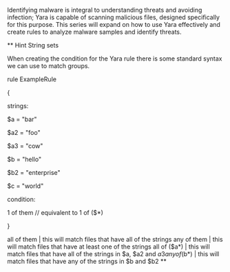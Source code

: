 Identifying malware is integral to understanding threats and avoiding infection; Yara is capable of scanning malicious files, designed specifically for this purpose. This series will expand on how to use Yara effectively and create rules to analyze malware samples and identify threats.

**
Hint
String sets

When creating the condition for the Yara rule there is some standard syntax we can use to match groups.

rule ExampleRule

{

strings:

$a = "bar"

$a2 = "foo"

$a3 = "cow"

$b = "hello"

$b2 = "enterprise"

$c = "world"

condition:

1 of them // equivalent to 1 of ($*)

}

all of them | this will match files that have all of the strings
any of them | this will match files that have at least one of the strings
all of ($a*) | this will match files that have all of the strings in $a, $a2 and $a3
any of ($b*) | this will match files that have any of the strings in $b and $b2
**
